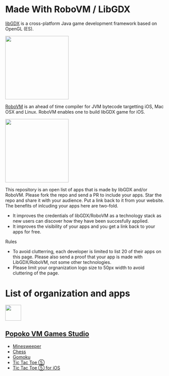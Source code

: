 # Made With RoboVM / LibGDX
[libGDX](https://github.com/libgdx/libgdx) is a cross-platform Java game development framework based on OpenGL (ES).

<img src="https://camo.githubusercontent.com/f70f169cab179f13f70e892b3251e6f2032be66d/687474703a2f2f6c69626764782e6261646c6f67696367616d65732e636f6d2f696d672f6c6f676f2e706e67" width="200"/>

[RoboVM](https://github.com/MobiVM/robovm) is an ahead of time compiler for JVM bytecode targetting iOS, Mac OSX and Linux. RoboVM enables one to build libGDX game for iOS.

<img src="https://www.gamefromscratch.com/image.axd?picture=robovm_thumb.png" width="200"/>

This repository is an open list of apps that is made by libGDX and/or RoboVM. Please fork the repo and send a PR to include your apps. Star the repo and share it with your audience. Put a link back to it from your website. The benefits of inlcuding your apps here are two-fold.

- It improves the credentials of libGDX/RoboVM as a technology stack as new users can discover how they have been succesfully applied.
- It improves the visibility of your apps and you get a link back to your apps for free.

Rules
- To avoid clutterring, each developer is limited to list 20 of their apps on this page. Please also send a proof that your app is made with LibGDX/RoboVM, not some other technologies.
- Please limit your orgnanization logo size to 50px width to avoid cluttering of the page.

# List of organization and apps

<img src='https://lh3.googleusercontent.com/8_cCHtGb4yYrCfVWFDt3ZQUKGiVqaMr5XZ24qGMe1k_xb8noCK_LCELG_Yu_i1qBe5BI=w288-h288-n-rw' width="50" /> 

## [Popoko VM Games Studio](https://popoko.live/)
* [Minesweeper](https://play.google.com/store/apps/details?id=com.popoko.minesweeper)
* [Chess](https://play.google.com/store/apps/details?id=com.popoko.chessru)
* [Gomoku](https://play.google.com/store/apps/details?id=com.popoko.gomokukr)
* [Tic Tac Toe ⑤](https://play.google.com/store/apps/details?id=com.popoko.gomokuvn) 
* [Tic Tac Toe ⑤ for iOS](https://apps.apple.com/us/app/id1107349135)



